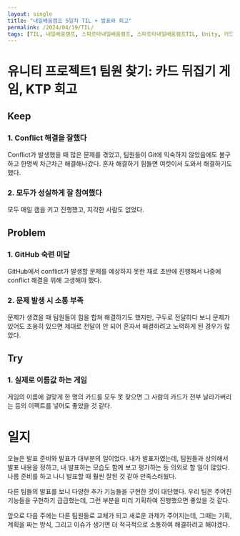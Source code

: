 ```yaml
---
layout: single
title: "내일배움캠프 5일차 TIL + 발표와 회고"
permalink: /2024/04/19/TIL/
tags: [TIL, 내일배움캠프, 스파르타내일배움캠프, 스파르타내일배움캠프TIL, Unity, 카드게임]
---
```


# 유니티 프로젝트1 팀원 찾기: 카드 뒤집기 게임, KTP 회고

## Keep
### 1. Conflict 해결을 잘했다
Conflict가 발생했을 때 많은 문제를 겪었고, 팀원들이 Git에 익숙하지 않았음에도 불구하고 한명씩 차근차근 해결해나갔다. 혼자 해결하기 힘들면 여럿이서 도와서 해결하기도 했다.

### 2. 모두가 성실하게 잘 참여했다
모두 매일 캠을 키고 진행했고, 지각한 사람도 없었다.

## Problem
### 1. GitHub 숙련 미달
GitHub에서 conflict가 발생할 문제를 예상하지 못한 채로 초반에 진행해서 나중에 conflict 해결을 위해 고생해야 했다.

### 2. 문제 발생 시 소통 부족
문제가 생겼을 때 팀원들이 힘을 합쳐 해결하기도 했지만, 구두로 전달하다 보니 문제가 있어도 조용히 있으면 제대로 전달이 안 되어 혼자서 해결하려고 노력하게 된 경우가 많았다.

## Try
### 1. 실제로 이름값 하는 게임
게임의 이름에 걸맞게 한 명의 카드를 모두 못 찾으면 그 사람의 카드가 전부 날라가버리는 등의 이펙트를 넣어도 좋았을 것 같다.

# 일지
오늘은 발표 준비와 발표가 대부분의 일이었다. 내가 발표자였는데, 팀원들과 상의해서 발표 내용을 정하고, 내 발표하는 모습도 함께 보고 평가하는 등 의외로 할 일이 많았다. 나름 준비를 하고 나니 발표할 때 훨씬 잘된 것 같아 만족스러웠다. 

다른 팀들의 발표를 보니 다양한 추가 기능들을 구현한 것이 대단했다. 우리 팀은 주어진 기능들을 구현하기 급급했는데, 그런 부분을 미리 기획하여 진행했으면 좋았을 것 같다. 

앞으로 다음 주에는 다른 팀원들로 교체가 되고 새로운 과제가 주어지는데, 그때는 기획, 계획을 짜는 방식, 그리고 이슈가 생기면 더 적극적으로 소통하여 해결하려고 해야겠다.

